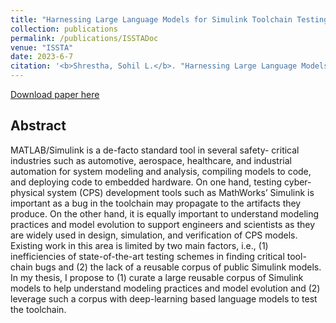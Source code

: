 ```yaml
---
title: "Harnessing Large Language Models for Simulink Toolchain Testing and Developing Diverse Open-Source Corpora of Simulink Models for Metric and Evolution Analysis"
collection: publications
permalink: /publications/ISSTADoc
venue: "ISSTA"
date: 2023-6-7
citation: '<b>Shrestha, Sohil L.</b>. "Harnessing Large Language Models for Simulink Toolchain Testing and Developing Diverse Open-Source Corpora of Simulink Models for Metric and Evolution Analysis", ISSTA 2023.'
---
```

[Download paper here](http://50417.github.io/files/ISSTADocSymposium.pdf) 

## Abstract
MATLAB/Simulink is a de-facto standard tool in several safety- critical industries such as automotive, aerospace, healthcare, and industrial automation for system modeling and analysis, compiling models to code, and deploying code to embedded hardware. On one hand, testing cyber-physical system (CPS) development tools such as MathWorks’ Simulink is important as a bug in the toolchain may propagate to the artifacts they produce. On the other hand, it is equally important to understand modeling practices and model evolution to support engineers and scientists as they are widely used in design, simulation, and verification of CPS models. Existing work in this area is limited by two main factors, i.e., (1) inefficiencies of state-of-the-art testing schemes in finding critical tool-chain bugs and (2) the lack of a reusable corpus of public Simulink models. In my thesis, I propose to (1) curate a large reusable corpus of Simulink models to help understand modeling practices and model evolution and (2) leverage such a corpus with deep-learning based language models to test the toolchain.
